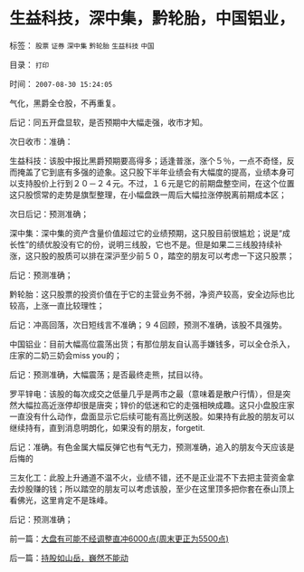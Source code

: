 # 生益科技，深中集，黔轮胎，中国铝业，

标签： `股票` `证券` `深中集` `黔轮胎` `生益科技` `中国` 

目录： `打印`

时间： `2007-08-30 15:24:05`

气化，黑爵全仓股，不再重复。

后记：同五开盘显软，是否预期中大幅走强，收市才知。

次日收市：准确：

生益科技：该股中报比黑爵预期要高得多；适逢普涨，涨个５％，一点不奇怪，反而掩盖了它到底有多强的迹象。这只股下半年业绩会有大幅度的提高，业绩本身可以支持股价上行到２０－２４元。不过，１６元是它的前期盘整空间，在这个位置这只股惯常的走势是旗型整理，在小幅盘跌一周后大幅拉涨停脱离前期成本区；

次日后记：预测准确；

深中集：深中集的资产含量价值超过它的业绩预期，这只股目前很尴尬；说是“成长性”的绩优股没有它的份，说明三线股，它也不是。但是如果二三线股持续补涨，这只股的股质可以排在深沪至少前５０，踏空的朋友可以考虑一下这只股票；

后记：预测准确；

黔轮胎：这只股票的投资价值在于它的主营业务不弱，净资产较高，安全边际也比较高，上涨一直比较理性；

后记：冲高回落，次日短线言不准确；９４回顾，预测不准确，该股不具强势。

中国铝业：目前大幅高位震荡出货；有那位朋友自认高手嫌钱多，可以全仓杀入，庄家的二奶三奶会miss you的；

后记：预测准确，大幅震荡；是否最终走熊，拭目以待。

罗平锌电：该股的每次成交之低量几乎是两市之最（意味着是散户行情），但是突然大幅拉高近涨停却很是唐突；锌价的低迷和它的走强相映成趣。这只小盘股庄家一直没有什么动作，盘面显示它后续可能有高比例送股。如果持有此股的朋友可以继续持有，直到消息明朗化，如果没有的朋友，forgetit.

后记：准确。有色金属大幅反弹它也有气无力，预测准确，追入的朋友今天应该是后悔的

三友化工：此股上升通道不温不火，业绩不错，还不是正业混不下去把主营资金拿去炒股赚的钱；所以踏空的朋友可以考虑该股，至少在这里顶多把你套在泰山顶上看佛光，这里肯定不是珠峰。

后记：预测准确；



前一篇：[大盘有可能不经调整直冲6000点(周末更正为5500点)](../../../2007/8/30/大盘有可能不经调整直冲6000点(周末更正为5500点).md)

后一篇：[持股如山岳，巍然不能动](../../../2007/8/30/持股如山岳，巍然不能动.md)